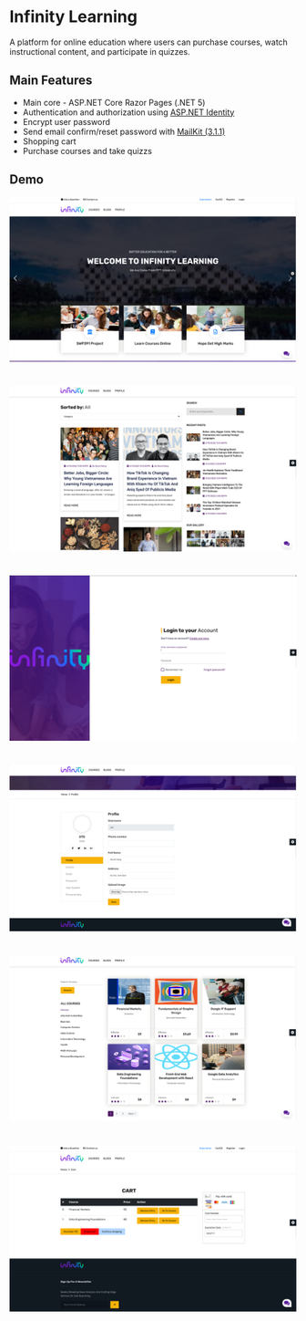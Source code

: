 # Infinity Learning

A platform for online education where users can purchase courses, watch instructional content, and participate in quizzes.

## Main Features
- Main core - ASP.NET Core Razor Pages (.NET 5)
- Authentication and authorization using [ASP.NET Identity](https://learn.microsoft.com/vi-vn/aspnet/identity/)
- Encrypt user password
- Send email confirm/reset password with [MailKit (3.1.1)](https://www.nuget.org/packages/MailKit/)
- Shopping cart
- Purchase courses and take quizzs


## Demo

![My Image](ImageDemo_Readme/homepage.png)
#
![My Image](ImageDemo_Readme/blog.png)
#
![My Image](ImageDemo_Readme/login.png)
#
![My Image](ImageDemo_Readme/profile.png)
#
![My Image](ImageDemo_Readme/course.png)
#
![My Image](ImageDemo_Readme/cart.png)
#
